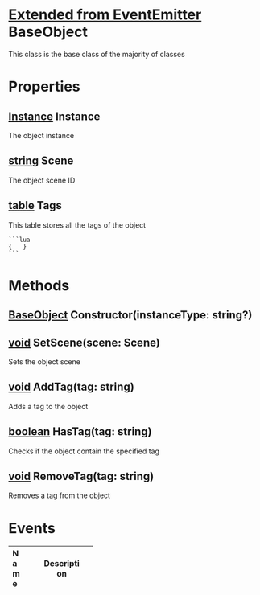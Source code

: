# [Extended from EventEmitter](EventEmitter.md) BaseObject 
This class is the base class of the majority of classes
	 
# Properties

## [Instance](Instance.md) Instance
The object instance
		
## [string](string.md) Scene
The object scene ID
		
## [table](table.md) Tags 
This table stores all the tags of the object
 
	```lua 
	{ 	} 
	```


# Methods

## [BaseObject](BaseObject.md) Constructor(instanceType: string?) 
 
## [void](https://create.roblox.com/docs/scripting/luau/nil) SetScene(scene: Scene) 
 Sets the object scene
	
## [void](https://create.roblox.com/docs/scripting/luau/nil) AddTag(tag: string) 
 Adds a tag to the object
	
## [boolean](https://create.roblox.com/docs/scripting/luau/booleans) HasTag(tag: string) 
 Checks if the object contain the specified tag
	
## [void](https://create.roblox.com/docs/scripting/luau/nil) RemoveTag(tag: string) 
 Removes a tag from the object
	

# Events
|<div style="width:20%; max-size: 20%">Name</div>|<div style="width:80%; max-size: 80%">Description</div>|
|---|---|



